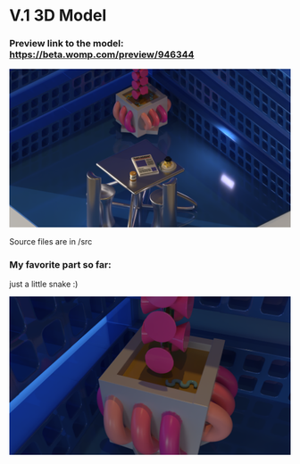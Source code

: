 # V.1 3D Model

### Preview link to the model: https://beta.womp.com/preview/946344

 ![alt text](imgs/pic6.png)

Source files are in /src

### My favorite part so far:
just a little snake :)

![alt text](imgs/lil_snake_guy.png)